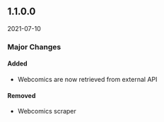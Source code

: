 ## 1.1.0.0

2021-07-10

### Major Changes

#### Added

* Webcomics are now retrieved from external API

#### Removed

* Webcomics scraper
